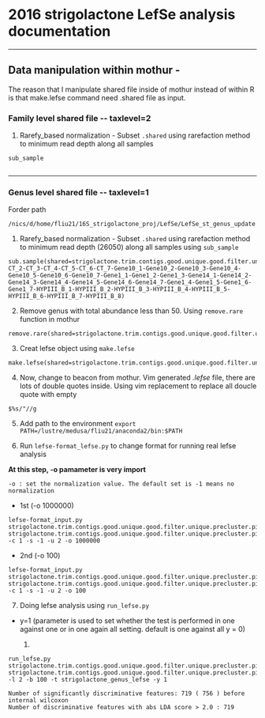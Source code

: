 #                               2016 strigolactone LefSe analysis documentation
-----------------

## Data manipulation within mothur -
The reason that I manipulate shared file inside of mothur instead of within R is that make.lefse command need .shared file as input.

### Family level shared file -- taxlevel=2

1. Rarefy\_based normalization - Subset ``.shared`` using rarefaction method to minimum read depth along all samples 

``sub_sample``

```

```


-------------------------

### Genus level shared file -- taxlevel=1

Forder path

```
/nics/d/home/fliu21/16S_strigolactone_proj/LefSe/LefSe_st_genus_update
```

1. Rarefy\_based normalization - Subset ``.shared`` using rarefaction method to minimum read depth (26050) along all samples using ``sub_sample``

```
sub.sample(shared=strigolactone.trim.contigs.good.unique.good.filter.unique.precluster.pick.pds.wang.pick.tx.1.shared_original,size=26050,groups=CT_1-CT_2-CT_3-CT_4-CT_5-CT_6-CT_7-Gene10_1-Gene10_2-Gene10_3-Gene10_4-Gene10_5-Gene10_6-Gene10_7-Gene1_1-Gene1_2-Gene1_3-Gene14_1-Gene14_2-Gene14_3-Gene14_4-Gene14_5-Gene14_6-Gene14_7-Gene1_4-Gene1_5-Gene1_6-Gene1_7-HYPIII_B_1-HYPIII_B_2-HYPIII_B_3-HYPIII_B_4-HYPIII_B_5-HYPIII_B_6-HYPIII_B_7-HYPIII_B_8)
```
2. Remove genus with total abundance less than 50. Using ``remove.rare`` function in mothur


```
remove.rare(shared=strigolactone.trim.contigs.good.unique.good.filter.unique.precluster.pick.pds.wang.pick.tx.1.1.subsample.shared_original,nseqs=50)
```
3. Creat lefse object using ``make.lefse``

```
make.lefse(shared=strigolactone.trim.contigs.good.unique.good.filter.unique.precluster.pick.pds.wang.pick.tx.1.1.subsample.1.pick.shared_original,constaxonomy=strigolactone.trim.contigs.good.unique.good.filter.unique.precluster.pick.pds.wang.pick.tx.1.cons.taxonomy_original,design=design.txt,scale=totalgroup)
```
4. Now, change to beacon from mothur. Vim generated *.lefse* file, there are lots of double quotes inside. Using vim replacement to replace all doucle quote with empty
```
$%s/"//g
```
5. Add path to the environment ``export PATH=/lustre/medusa/fliu21/anaconda2/bin:$PATH``

6. Run ``lefse-format_lefse.py`` to change format for running real lefse analysis

**At this step, -o pamameter is very import** 

``-o : set the normalization value. The default set is -1 means no normalization``

  * 1st (-o 1000000)

```
lefse-format_input.py strigolactone.trim.contigs.good.unique.good.filter.unique.precluster.pick.pds.wang.pick.tx.1.1.subsample.1.pick.1.lefse strigolactone.trim.contigs.good.unique.good.filter.unique.precluster.pick.pds.wang.pick.tx.1.1.subsample.1.pick.1.lefse.in_1 -c 1 -s -1 -u 2 -o 1000000
```
  * 2nd (-o 100)

```
lefse-format_input.py strigolactone.trim.contigs.good.unique.good.filter.unique.precluster.pick.pds.wang.pick.tx.1.1.subsample.1.pick.1.lefse strigolactone.trim.contigs.good.unique.good.filter.unique.precluster.pick.pds.wang.pick.tx.1.1.subsample.1.pick.1.in_2 -c 1 -s -1 -u 2 -o 100
```

7. Doing lefse analysis using ``run_lefse.py``
  * y=1 (parameter is used to set whether the test is performed in one against one or in one again all setting. default is one against all y = 0)
  
    1. 
```
run_lefse.py strigolactone.trim.contigs.good.unique.good.filter.unique.precluster.pick.pds.wang.pick.tx.1.1.subsample.1.pick.1.lefse.in_1 strigolactone.trim.contigs.good.unique.good.filter.unique.precluster.pick.pds.wang.pick.tx.1.1.subsample.1.pick.1.lefse.res_1 -l 2 -b 100 -t strigolactone_genus_lefse -y 1

Number of significantly discriminative features: 719 ( 756 ) before internal wilcoxon
Number of discriminative features with abs LDA score > 2.0 : 719
```
 













